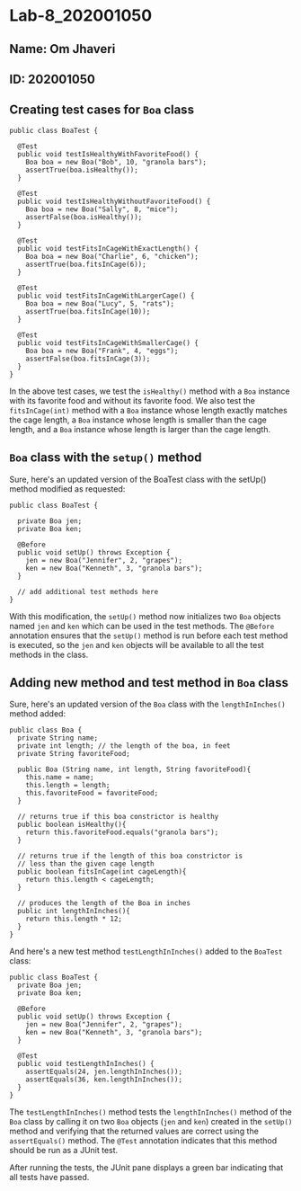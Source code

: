 # Lab-8_202001050

## Name: Om Jhaveri
## ID: 202001050


## Creating test cases for `Boa` class
```
public class BoaTest {

  @Test
  public void testIsHealthyWithFavoriteFood() {
    Boa boa = new Boa("Bob", 10, "granola bars");
    assertTrue(boa.isHealthy());
  }

  @Test
  public void testIsHealthyWithoutFavoriteFood() {
    Boa boa = new Boa("Sally", 8, "mice");
    assertFalse(boa.isHealthy());
  }

  @Test
  public void testFitsInCageWithExactLength() {
    Boa boa = new Boa("Charlie", 6, "chicken");
    assertTrue(boa.fitsInCage(6));
  }

  @Test
  public void testFitsInCageWithLargerCage() {
    Boa boa = new Boa("Lucy", 5, "rats");
    assertTrue(boa.fitsInCage(10));
  }

  @Test
  public void testFitsInCageWithSmallerCage() {
    Boa boa = new Boa("Frank", 4, "eggs");
    assertFalse(boa.fitsInCage(3));
  }
}

```
In the above test cases, we test the `isHealthy()` method with a `Boa` instance with its favorite food and without its favorite food. We also test the `fitsInCage(int)` method with a `Boa` instance whose length exactly matches the cage length,
a `Boa` instance whose length is smaller than the cage length, and a `Boa` instance whose length is larger than the cage length.

## `Boa` class with the `setup()` method
Sure, here's an updated version of the BoaTest class with the setUp() method modified as requested:
```
public class BoaTest {

  private Boa jen;
  private Boa ken;

  @Before
  public void setUp() throws Exception {
    jen = new Boa("Jennifer", 2, "grapes");
    ken = new Boa("Kenneth", 3, "granola bars");
  }

  // add additional test methods here
}
```
With this modification, the `setUp()` method now initializes two `Boa` objects named `jen` and `ken` which can be used in the test methods. The `@Before` annotation ensures that the `setUp()` method is run before each test method is executed, so the `jen` and `ken` objects will be available to all the test methods in the class.

## Adding new method and test method in `Boa` class
Sure, here's an updated version of the `Boa` class with the `lengthInInches()` method added:
```
public class Boa {
  private String name;
  private int length; // the length of the boa, in feet
  private String favoriteFood;

  public Boa (String name, int length, String favoriteFood){
    this.name = name;
    this.length = length;
    this.favoriteFood = favoriteFood;
  }

  // returns true if this boa constrictor is healthy
  public boolean isHealthy(){
    return this.favoriteFood.equals("granola bars");
  }

  // returns true if the length of this boa constrictor is
  // less than the given cage length
  public boolean fitsInCage(int cageLength){
    return this.length < cageLength;
  }

  // produces the length of the Boa in inches
  public int lengthInInches(){
    return this.length * 12;
  }
}
```
And here's a new test method `testLengthInInches()` added to the `BoaTest` class:
```
public class BoaTest {
  private Boa jen;
  private Boa ken;

  @Before
  public void setUp() throws Exception {
    jen = new Boa("Jennifer", 2, "grapes");
    ken = new Boa("Kenneth", 3, "granola bars");
  }

  @Test
  public void testLengthInInches() {
    assertEquals(24, jen.lengthInInches());
    assertEquals(36, ken.lengthInInches());
  }
}
```
The `testLengthInInches()` method tests the `lengthInInches()` method of the `Boa` class by calling it on two `Boa` objects (`jen` and `ken`)
created in the `setUp()` method and verifying that the returned values are correct using the `assertEquals()` method.
The `@Test` annotation indicates that this method should be run as a JUnit test.

After running the tests, the JUnit pane displays a green bar indicating that all tests have passed.
